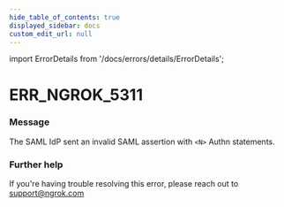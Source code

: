 ```yaml
---
hide_table_of_contents: true
displayed_sidebar: docs
custom_edit_url: null
---
```


import ErrorDetails from '/docs/errors/details/ErrorDetails';

# ERR_NGROK_5311

### Message
The SAML IdP sent an invalid SAML assertion with `<N>` Authn statements.

### Further help
If you're having trouble resolving this error, please reach out to [support@ngrok.com](mailto:support@ngrok.com?subject=Help%20with%20ERR_NGROK_5311)

<ErrorDetails error='err_ngrok_5311' />
